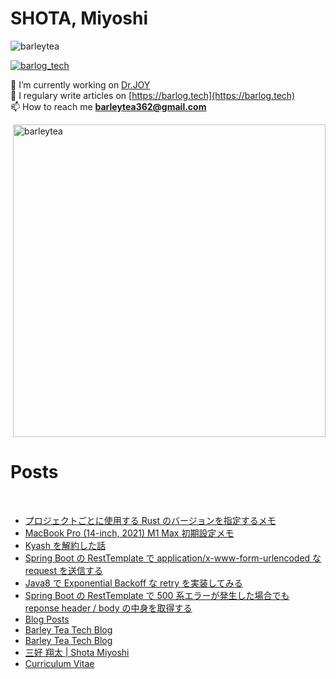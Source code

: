 <h1 align="left">SHOTA, Miyoshi</h1>
<p align="left"> <img src="https://komarev.com/ghpvc/?username=barleytea&label=Profile%20views&color=0e75b6&style=flat" alt="barleytea" /> </p>

<p align="left"> <a href="https://twitter.com/barlog_tech" target="blank"><img src="https://img.shields.io/twitter/follow/barlog_tech?logo=twitter&style=for-the-badge" alt="barlog_tech" /></a> </p>

🔭 I’m currently working on [Dr.JOY](https://www.drjoy.jp/)  
📝 I regulary write articles on [https://barlog.tech](https://barlog.tech)  
📫 How to reach me **barleytea362@gmail.com**  

<p>&nbsp;<img align="center" src="https://github-readme-stats.vercel.app/api/top-langs/?username=barleytea&layout=compact&locale=en&theme=dracula&hide=html" width="500px;" alt="barleytea" /></p>

<h1 align="left">Posts</h1>
<br>

<!-- BLOG-POST-LIST:START -->
- [プロジェクトごとに使用する Rust のバージョンを指定するメモ](https://barlog.tech/894a9eee24b54699ab919f7b83340a17)
- [MacBook Pro &lpar;14-inch, 2021&rpar; M1 Max 初期設定メモ](https://barlog.tech/33886a823e244522b427317de0952a9e)
- [Kyash を解約した話](https://barlog.tech/da217580089c4595a57361d68f0ff427)
- [Spring Boot の RestTemplate で application/x-www-form-urlencoded な request を送信する](https://barlog.tech/ce04019ec3b644458cd6ca14a27d0281)
- [Java8 で Exponential Backoff な retry を実装してみる](https://barlog.tech/fe9cae9c370e4c90abd7a08129d4d0d7)
- [Spring Boot の RestTemplate で 500 系エラーが発生した場合でも reponse header / body の中身を取得する](https://barlog.tech/45f3be86eb8a45358124ecfb634ab9a5)
- [Blog Posts](https://barlog.tech/542247f2d60d45aaa2efbf7713828861)
- [Barley Tea Tech Blog](https://barlog.tech/5a6e2fdeb4314ce4a242b80dd87989e0)
- [Barley Tea Tech Blog](https://barlog.tech/)
- [三好 翔太 | Shota Miyoshi](https://barlog.tech/b94fcc165b1246a2b8ec754c36b07f65)
- [Curriculum Vitae](https://barlog.tech/103f2ee6962c471e80ee27ff3004c8c0)
<!-- BLOG-POST-LIST:END -->
